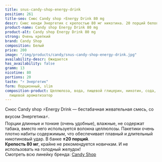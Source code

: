 ```yaml
---
title: snus-candy-shop-energy-drink
position: 261
title-seo: Снюс Candy shop ⚡️Energy Drink 80 mg
descr: Снюс кенди Энергетик с крепостью 80 мг никотина. 20 порций белого цвета.
product-name: Candy shop Energy Drink 80 mg
product-alt: Candy shop Energy Drink 80 mg
strong: Очень крепкий
brand: Candy Shop
composition: Белый
price: 200
image: "/img/products/candy/snus-candy-shop-energy-drink.jpg"
availability-descr: Ожидается
has_availability: false
gramm: 13
nicotine: 80
portions: 20
taste: "⚡️ Энергетик"
form: Порционный, slim
composition-product: Целлюлоза, вода, пищевой глицерин, никотин, сода, карбонат натрия,
  пищевой ароматизатор
---
```


Снюс Candy shop ⚡️Energy Drink — бестабачная жевательная смесь, со вкусом Энергетика⚡️.<br>
Порции длинные и тонкие (очень удобные),  влажные, не содержат табака, вместо него используется волокна целлюлозы. Пакетики очень плотно набиты содержимым, что обеспечивает плавный и длительный никотиновый удар. В банке **±20 порций**.<br>
**Крепость 80 мг**, крайне не рекомендуется новичкам. И не использовать на голодный желудок!<br>
Смотреть всю линейку бренда: <a href="/candy-shop-snus">Candy Shop</a>